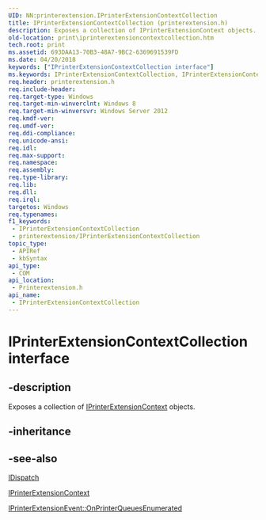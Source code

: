 ```yaml
---
UID: NN:printerextension.IPrinterExtensionContextCollection
title: IPrinterExtensionContextCollection (printerextension.h)
description: Exposes a collection of IPrinterExtensionContext objects.
old-location: print\iprinterextensioncontextcollection.htm
tech.root: print
ms.assetid: 693DAA13-70B3-48A7-9BC2-6369691539FD
ms.date: 04/20/2018
keywords: ["IPrinterExtensionContextCollection interface"]
ms.keywords: IPrinterExtensionContextCollection, IPrinterExtensionContextCollection interface [Print Devices], IPrinterExtensionContextCollection interface [Print Devices],described, print.iprinterextensioncontextcollection, printerextension/IPrinterExtensionContextCollection
req.header: printerextension.h
req.include-header: 
req.target-type: Windows
req.target-min-winverclnt: Windows 8
req.target-min-winversvr: Windows Server 2012
req.kmdf-ver: 
req.umdf-ver: 
req.ddi-compliance: 
req.unicode-ansi: 
req.idl: 
req.max-support: 
req.namespace: 
req.assembly: 
req.type-library: 
req.lib: 
req.dll: 
req.irql: 
targetos: Windows
req.typenames: 
f1_keywords:
 - IPrinterExtensionContextCollection
 - printerextension/IPrinterExtensionContextCollection
topic_type:
 - APIRef
 - kbSyntax
api_type:
 - COM
api_location:
 - Printerextension.h
api_name:
 - IPrinterExtensionContextCollection
---
```


# IPrinterExtensionContextCollection interface


## -description

Exposes a collection of [IPrinterExtensionContext](https://docs.microsoft.com/windows-hardware/drivers/ddi/printerextension/nn-printerextension-iprinterextensioncontext) objects.

## -inheritance

## -see-also

[IDispatch](https://docs.microsoft.com/previous-versions/windows/win32/api/oaidl/nn-oaidl-idispatch) 

[IPrinterExtensionContext](https://docs.microsoft.com/windows-hardware/drivers/ddi/printerextension/nn-printerextension-iprinterextensioncontext) 

[IPrinterExtensionEvent::OnPrinterQueuesEnumerated](https://docs.microsoft.com/windows-hardware/drivers/ddi/printerextension/nf-printerextension-iprinterextensionevent-onprinterqueuesenumerated)

